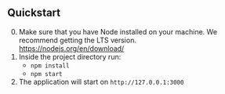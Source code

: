 ## Quickstart

0. Make sure that you have Node installed on your machine. We recommend getting the LTS version.<br />
https://nodejs.org/en/download/
1. Inside the project directory run:
    * `npm install`
    * `npm start`
2. The application will start on `http://127.0.0.1:3000`
